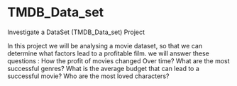# TMDB_Data_set
Investigate a DataSet (TMDB_Data_set) Project

In this project we will be analysing a movie dataset, so that we can determine what factors lead to a profitable film.
we will answer these questions :
  How the profit of movies changed Over time?
  What are the most successful genres?
  What is the average budget that can lead to a successful movie?
  Who are the most loved characters?

